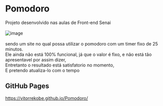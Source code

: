 # Pomodoro
Projeto desenvolvido nas aulas de Front-end Senai
<br><br>
![image](https://user-images.githubusercontent.com/98287250/201530979-5a804d34-5db1-4033-adb2-e204ff591107.png)
<br><br>
sendo um site no qual possa utilizar o pomodoro com um timer fixo de 25 minutos.
<br>
Ele ainda não está 100% funcional, já que o valor é fixo, e não está tão apresentavel por assim dizer, 
<br>
Entretanto o resultado está satisfatorio no momento,
<br>
E pretendo atualiza-lo com o tempo

## GitHub Pages 
https://vitorrekobe.github.io/Pomodoro/
